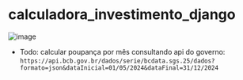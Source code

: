 # calculadora_investimento_django

 ![image](https://github.com/matefs/calculadora_investimento_django/assets/30128774/208af157-2883-4a8a-ae8b-8ec639dcf93a)


- Todo:  calcular poupança por mês consultando api do governo: `https://api.bcb.gov.br/dados/serie/bcdata.sgs.25/dados?formato=json&dataInicial=01/05/2024&dataFinal=31/12/2024`

